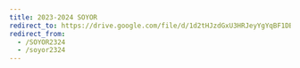 ```yaml
---
title: 2023-2024 SOYOR
redirect_to: https://drive.google.com/file/d/1d2tHJzdGxU3HRJeyYgYqBF1DBDZlzL6A/view?usp=sharing
redirect_from: 
  - /SOYOR2324
  - /soyor2324
---
```

